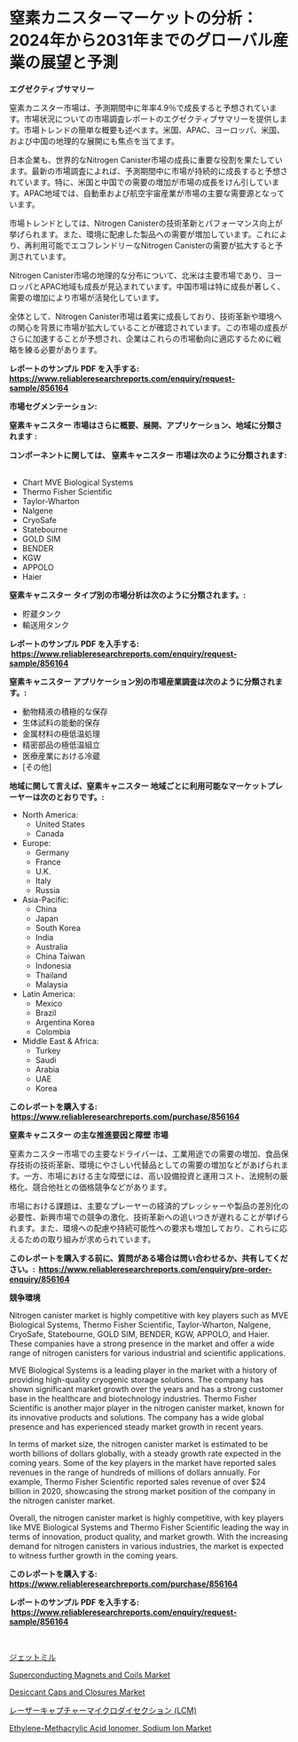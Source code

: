 <p><h1>窒素カニスターマーケットの分析：2024年から2031年までのグローバル産業の展望と予測</h1></p><p><strong>エグゼクティブサマリー</strong></p>
<p><p>窒素カニスター市場は、予測期間中に年率4.9％で成長すると予想されています。市場状況についての市場調査レポートのエグゼクティブサマリーを提供します。市場トレンドの簡単な概要も述べます。米国、APAC、ヨーロッパ、米国、および中国の地理的な展開にも焦点を当てます。</p><p>日本企業も、世界的なNitrogen Canister市場の成長に重要な役割を果たしています。最新の市場調査によれば、予測期間中に市場が持続的に成長すると予想されています。特に、米国と中国での需要の増加が市場の成長をけん引しています。APAC地域では、自動車および航空宇宙産業が市場の主要な需要源となっています。</p><p>市場トレンドとしては、Nitrogen Canisterの技術革新とパフォーマンス向上が挙げられます。また、環境に配慮した製品への需要が増加しています。これにより、再利用可能でエコフレンドリーなNitrogen Canisterの需要が拡大すると予測されています。</p><p>Nitrogen Canister市場の地理的な分布について、北米は主要市場であり、ヨーロッパとAPAC地域も成長が見込まれています。中国市場は特に成長が著しく、需要の増加により市場が活発化しています。</p><p>全体として、Nitrogen Canister市場は着実に成長しており、技術革新や環境への関心を背景に市場が拡大していることが確認されています。この市場の成長がさらに加速することが予想され、企業はこれらの市場動向に適応するために戦略を練る必要があります。</p></p>
<p><strong>レポートのサンプル PDF を入手する: <a href="https://www.reliableresearchreports.com/enquiry/request-sample/856164">https://www.reliableresearchreports.com/enquiry/request-sample/856164</a></strong></p>
<p><strong>市場セグメンテーション:</strong></p>
<p><strong> 窒素キャニスター 市場はさらに概要、展開、アプリケーション、地域に分類されます :</strong></p>
<p><strong>コンポーネントに関しては、 窒素キャニスター 市場は次のように分類されます: &nbsp;</strong></p>
<p><ul><li>Chart MVE Biological Systems</li><li>Thermo Fisher Scientific</li><li>Taylor-Wharton</li><li>Nalgene</li><li>CryoSafe</li><li>Statebourne</li><li>GOLD SIM</li><li>BENDER</li><li>KGW</li><li>APPOLO</li><li>Haier</li></ul></p>
<p><strong> 窒素キャニスター タイプ別の市場分析は次のように分類されます。:</strong></p>
<p><ul><li>貯蔵タンク</li><li>輸送用タンク</li></ul></p>
<p><strong>レポートのサンプル PDF を入手する: &nbsp;<a href="https://www.reliableresearchreports.com/enquiry/request-sample/856164">https://www.reliableresearchreports.com/enquiry/request-sample/856164</a></strong></p>
<p><strong> 窒素キャニスター アプリケーション別の市場産業調査は次のように分類されます。:</strong></p>
<p><ul><li>動物精液の積極的な保存</li><li>生体試料の能動的保存</li><li>金属材料の極低温処理</li><li>精密部品の極低温組立</li><li>医療産業における冷蔵</li><li>[その他]</li></ul></p>
<p><strong>地域に関して言えば、窒素キャニスター 地域ごとに利用可能なマーケットプレーヤーは次のとおりです。:</strong></p>
<p><ul>
    <li>
        North America:
        <ul>
            <li>United States</li>
            <li>Canada</li>
        </ul>
    </li>
    <li>
        Europe:
        <ul>
            <li>Germany</li>
            <li>France</li>
            <li>U.K.</li>
            <li>Italy</li>
            <li>Russia</li>
        </ul>
    </li>
    <li>
        Asia-Pacific:
        <ul>
            <li>China</li>
            <li>Japan</li>
            <li>South Korea</li>
            <li>India</li>
            <li>Australia</li>
            <li>China Taiwan</li>
            <li>Indonesia</li>
            <li>Thailand</li>
            <li>Malaysia</li>
        </ul>
    </li>
    <li>
        Latin America:
        <ul>
            <li>Mexico</li>
            <li>Brazil</li>
            <li>Argentina Korea</li>
            <li>Colombia</li>
        </ul>
    </li>
    <li>
        Middle East & Africa:
        <ul>
            <li>Turkey</li>
            <li>Saudi</li>
            <li>Arabia</li>
            <li>UAE</li>
            <li>Korea</li>
        </ul>
    </li>
    </ul></p>
<p><strong>このレポートを購入する: &nbsp;<a href="https://www.reliableresearchreports.com/purchase/856164">https://www.reliableresearchreports.com/purchase/856164</a></strong></p>
<p><strong>窒素キャニスター の主な推進要因と障壁 市場</strong></p>
<p><p>窒素カニスター市場での主要なドライバーは、工業用途での需要の増加、食品保存技術の技術革新、環境にやさしい代替品としての需要の増加などがあげられます。一方、市場における主な障壁には、高い設備投資と運用コスト、法規制の厳格化、競合他社との価格競争などがあります。</p><p>市場における課題は、主要なプレーヤーの経済的プレッシャーや製品の差別化の必要性、新興市場での競争の激化、技術革新への追いつきが遅れることが挙げられます。また、環境への配慮や持続可能性への要求も増加しており、これらに応えるための取り組みが求められています。</p></p>
<p><strong>このレポートを購入する前に、質問がある場合は問い合わせるか、共有してください。:&nbsp; <a href="https://www.reliableresearchreports.com/enquiry/pre-order-enquiry/856164">https://www.reliableresearchreports.com/enquiry/pre-order-enquiry/856164</a></strong></p>
<p><strong>競争環境</strong></p>
<p><p>Nitrogen canister market is highly competitive with key players such as MVE Biological Systems, Thermo Fisher Scientific, Taylor-Wharton, Nalgene, CryoSafe, Statebourne, GOLD SIM, BENDER, KGW, APPOLO, and Haier. These companies have a strong presence in the market and offer a wide range of nitrogen canisters for various industrial and scientific applications.</p><p>MVE Biological Systems is a leading player in the market with a history of providing high-quality cryogenic storage solutions. The company has shown significant market growth over the years and has a strong customer base in the healthcare and biotechnology industries. Thermo Fisher Scientific is another major player in the nitrogen canister market, known for its innovative products and solutions. The company has a wide global presence and has experienced steady market growth in recent years.</p><p>In terms of market size, the nitrogen canister market is estimated to be worth billions of dollars globally, with a steady growth rate expected in the coming years. Some of the key players in the market have reported sales revenues in the range of hundreds of millions of dollars annually. For example, Thermo Fisher Scientific reported sales revenue of over $24 billion in 2020, showcasing the strong market position of the company in the nitrogen canister market.</p><p>Overall, the nitrogen canister market is highly competitive, with key players like MVE Biological Systems and Thermo Fisher Scientific leading the way in terms of innovation, product quality, and market growth. With the increasing demand for nitrogen canisters in various industries, the market is expected to witness further growth in the coming years.</p></p>
<p><strong>このレポートを購入する: &nbsp; <a href="https://www.reliableresearchreports.com/purchase/856164">https://www.reliableresearchreports.com/purchase/856164</a></strong></p>
<p><strong>レポートのサンプル PDF を入手する: &nbsp;<a href="https://www.reliableresearchreports.com/enquiry/request-sample/856164">https://www.reliableresearchreports.com/enquiry/request-sample/856164</a></strong><strong></strong></p>
<p>&nbsp;</p>
<p><p><a href="https://github.com/zekaoe592392/Market-Research-Report-List-1/blob/main/46074681766.md">ジェットミル</a></p><p><a href="https://issuu.com/reportprime-2/docs/superconducting-magnets-and-coils-market-size-2030">Superconducting Magnets and Coils Market</a></p><p><a href="https://github.com/RickHolmes3/Market-Research-Report-List-3/blob/main/desiccant-caps-and-closures-market.md">Desiccant Caps and Closures Market</a></p><p><a href="https://github.com/cnnriuez22368/Market-Research-Report-List-1/blob/main/30240031767.md">レーザーキャプチャーマイクロダイセクション (LCM)</a></p><p><a href="https://github.com/Krish2023na/Market-Research-Report-List-3/blob/main/ethylene-methacrylic-acid-ionomer-sodium-ion-market.md">Ethylene-Methacrylic Acid Ionomer, Sodium Ion Market</a></p></p>